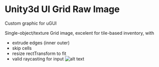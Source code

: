 # Unity3d UI Grid Raw Image
Custom graphic for uGUI

Single-object/texture Grid image, excelent for tile-based inventory, with
- extrude edges (inner outer)
- skip cells
- resize rectTransform to fit
- valid raycasting for input
![alt text]([https://github.com/mitay-walle/CustomRectTransformEditor/blob/main/.github/Documentation/photo_2021-10-16_14-02-43.jpg?raw=true](https://github.com/mitay-walle/com.mitay-walle.grid-raw-image/blob/main/~.github/Documentation/inspector-preview.png))
